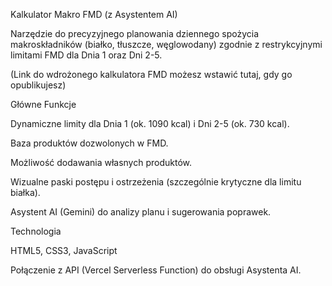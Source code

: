Kalkulator Makro FMD (z Asystentem AI)

Narzędzie do precyzyjnego planowania dziennego spożycia makroskładników (białko, tłuszcze, węglowodany) zgodnie z restrykcyjnymi limitami FMD dla Dnia 1 oraz Dni 2-5.

(Link do wdrożonego kalkulatora FMD możesz wstawić tutaj, gdy go opublikujesz)

Główne Funkcje

Dynamiczne limity dla Dnia 1 (ok. 1090 kcal) i Dni 2-5 (ok. 730 kcal).

Baza produktów dozwolonych w FMD.

Możliwość dodawania własnych produktów.

Wizualne paski postępu i ostrzeżenia (szczególnie krytyczne dla limitu białka).

Asystent AI (Gemini) do analizy planu i sugerowania poprawek.

Technologia

HTML5, CSS3, JavaScript

Połączenie z API (Vercel Serverless Function) do obsługi Asystenta AI.
